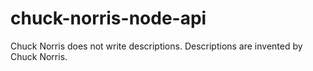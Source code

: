 # chuck-norris-node-api
Chuck Norris does not write descriptions. Descriptions are invented by Chuck Norris.

